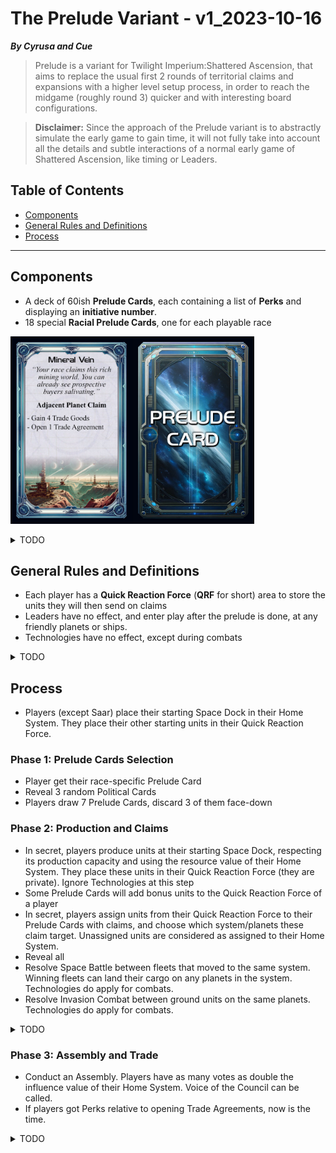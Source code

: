 # The Prelude Variant - v1_2023-10-16
***By Cyrusa and Cue***  

> Prelude is a variant for Twilight Imperium:Shattered Ascension, that aims to replace the usual first 2 rounds of territorial claims and expansions with a higher level setup process, in order to reach the midgame (roughly round 3) quicker and with interesting board configurations.

> **Disclaimer:** Since the approach of the Prelude variant is to abstractly simulate the early game to gain time, it will not fully take into account all the details and subtle interactions of a normal early game of Shattered Ascension, like timing or Leaders.

## Table of Contents

- [Components](#components)
- [General Rules and Definitions](#general-rules-and-definitions)
- [Process](#process)

-----

## Components

- A deck of 60ish **Prelude Cards**, each containing a list of **Perks** and displaying an **initiative number**.
- 18 special **Racial Prelude Cards**, one for each playable race

<p class="aligncenter">
	<img src="./Images/PreludeTestCard.jpg" height="300"/>
</p>

<details>
	<summary>TODO</summary>
And 8 **Base Prelude Card**, each containing 
</details>

## General Rules and Definitions
- Each player has a **Quick Reaction Force** (**QRF** for short) area to store the units they will then send on claims
- Leaders have no effect, and enter play after the prelude is done, at any friendly planets or ships.
- Technologies have no effect, except during combats

<details>
	<summary>TODO</summary>
Define what a claim is, and how claim ranges work
</details>

## Process

- Players (except Saar) place their starting Space Dock in their Home System. They place their other starting units in their Quick Reaction Force.

### Phase 1: Prelude Cards Selection

- Player get their race-specific Prelude Card
- Reveal 3 random Political Cards
- Players draw 7 Prelude Cards, discard 3 of them face-down

### Phase 2: Production and Claims

- In secret, players produce units at their starting Space Dock, respecting its production capacity and using the resource value of their Home System. They place these units in their Quick Reaction Force (they are private). Ignore Technologies at this step
- Some Prelude Cards will add bonus units to the Quick Reaction Force of a player
- In secret, players assign units from their Quick Reaction Force to their Prelude Cards with claims, and choose which system/planets these claim target. Unassigned units are considered as assigned to their Home System.
- Reveal all
- Resolve Space Battle between fleets that moved to the same system. Winning fleets can land their cargo on any planets in the system. Technologies do apply for combats.
- Resolve Invasion Combat between ground units on the same planets. Technologies do apply for combats.

<details>
	<summary>TODO</summary>
Domain Counters should resolve. What if two players have ground units on a planet with Domain Counters
</details>

### Phase 3: Assembly and Trade
- Conduct an Assembly. Players have as many votes as double the influence value of their Home System. Voice of the Council can be called.
- If players got Perks relative to opening Trade Agreements, now is the time.


<details>
	<summary>TODO</summary>
Who gets Speaker? Should we let the normal setup procedure decide? Should the prelude cards deal with that? Like a unique initiative number on each prelude card, and whoever has the card with the lowest number is Speaker?
</details>